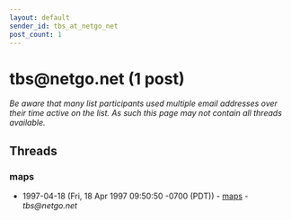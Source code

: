 ```yaml
---
layout: default
sender_id: tbs_at_netgo_net
post_count: 1
---
```


# tbs<span>@</span>netgo.net (1 post)

_Be aware that many list participants used multiple email addresses over their time active on the list. As such this page may not contain all threads available._

## Threads

### maps
+ 1997-04-18 (Fri, 18 Apr 1997 09:50:50 -0700 (PDT)) - [maps](/archive/1997/04/e17618a4ccea5ae63d72f9113ea608052abc2f182a91d8d280200d57c5e9ff3d) - _tbs@netgo.net_

